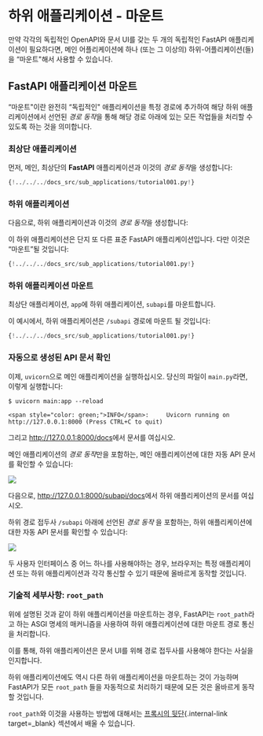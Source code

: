 # 하위 애플리케이션 - 마운트

만약 각각의 독립적인 OpenAPI와 문서 UI를 갖는 두 개의 독립적인 FastAPI 애플리케이션이 필요하다면, 메인 어플리케이션에 하나 (또는 그 이상의) 하위-어플리케이션(들)을 “마운트"해서 사용할 수 있습니다.

## **FastAPI** 애플리케이션 마운트

“마운트"이란 완전히 “독립적인" 애플리케이션을 특정 경로에 추가하여 해당 하위 애플리케이션에서 선언된 *경로 동작*을 통해 해당 경로 아래에 있는 모든 작업들을 처리할 수 있도록 하는 것을 의미합니다.

### 최상단 애플리케이션

먼저, 메인, 최상단의 **FastAPI** 애플리케이션과 이것의 *경로 동작*을 생성합니다:

```Python hl_lines="3  6-8"
{!../../../docs_src/sub_applications/tutorial001.py!}
```

### 하위 애플리케이션

다음으로, 하위 애플리케이션과 이것의 *경로 동작*을 생성합니다:

이 하위 애플리케이션은 단지 또 다른 표준 FastAPI 애플리케이션입니다. 다만 이것은 “마운트”될 것입니다:

```Python hl_lines="11  14-16"
{!../../../docs_src/sub_applications/tutorial001.py!}
```

### 하위 애플리케이션 마운트

최상단 애플리케이션, `app`에 하위 애플리케이션, `subapi`를 마운트합니다.

이 예시에서, 하위 애플리케이션은 `/subapi` 경로에 마운트 될 것입니다:

```Python hl_lines="11  19"
{!../../../docs_src/sub_applications/tutorial001.py!}
```

### 자동으로 생성된 API 문서 확인

이제, `uvicorn`으로 메인 애플리케이션을 실행하십시오. 당신의 파일이 `main.py`라면, 이렇게 실행합니다:

<div class="termy">

```console
$ uvicorn main:app --reload

<span style="color: green;">INFO</span>:     Uvicorn running on http://127.0.0.1:8000 (Press CTRL+C to quit)
```

</div>

그리고 <a href="http://127.0.0.1:8000/docs" class="external-link" target="_blank">http://127.0.0.1:8000/docs</a>에서 문서를 여십시오.

메인 애플리케이션의 *경로 동작*만을 포함하는, 메인 애플리케이션에 대한 자동 API 문서를 확인할 수 있습니다:

<img src="https://fastapi.tiangolo.com//img/tutorial/sub-applications/image01.png">

다음으로, <a href="http://127.0.0.1:8000/subapi/docs" class="external-link" target="_blank">http://127.0.0.1:8000/subapi/docs</a>에서 하위 애플리케이션의 문서를 여십시오.

하위 경로 접두사 `/subapi` 아래에 선언된 *경로 동작* 을 포함하는, 하위 애플리케이션에 대한 자동 API 문서를 확인할 수 있습니다:

<img src="https://fastapi.tiangolo.com//img/tutorial/sub-applications/image02.png">

두 사용자 인터페이스 중 어느 하나를 사용해야하는 경우, 브라우저는 특정 애플리케이션 또는 하위 애플리케이션과 각각 통신할 수 있기 때문에 올바르게 동작할 것입니다.

### 기술적 세부사항: `root_path`

위에 설명된 것과 같이 하위 애플리케이션을 마운트하는 경우, FastAPI는 `root_path`라고 하는 ASGI 명세의 매커니즘을 사용하여 하위 애플리케이션에 대한 마운트 경로 통신을 처리합니다. 

이를 통해, 하위 애플리케이션은 문서 UI를 위해 경로 접두사를 사용해야 한다는 사실을 인지합니다.

하위 애플리케이션에도 역시 다른 하위 애플리케이션을 마운트하는 것이 가능하며 FastAPI가 모든 `root_path` 들을 자동적으로 처리하기 때문에 모든 것은 올바르게 동작할 것입니다.

`root_path`와 이것을 사용하는 방법에 대해서는 [프록시의 뒷단](./behind-a-proxy.md){.internal-link target=_blank} 섹션에서 배울 수 있습니다.
